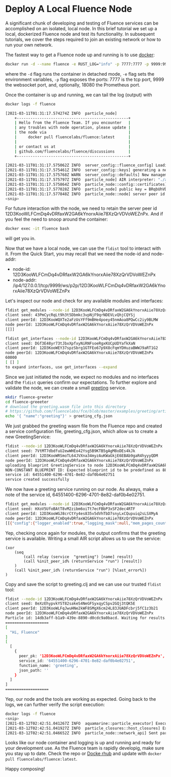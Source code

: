 # Deploy A Local Fluence Node

A significant chunk of developing and testing of Fluence services can be accomplished on an isolated, local node. In this brief tutorial we set up a local, dockerized Fluence node and test its functionality. In subsequent tutorials, we cover the steps required to join an existing network or how to run your own network.

The fastest way to get a Fluence node up and running is to use [docker](https://docs.docker.com/get-docker/):

```bash
docker run -d --name fluence -e RUST_LOG="info" -p 7777:7777 -p 9999:9999 -p 18080 fluencelabs/fluence
```

where the `-d` flag runs the container in detached mode, `-e` flag sets the environment variables, `-p` flag exposes the ports: 7777 is the tcp port, 9999 the websocket port, and, optionally, 18080 the Prometheus port.

Once the container is up and running, we can tail the log \(output\) with

```bash
docker logs -f fluence

[2021-03-11T01:31:17.574274Z INFO  particle_node]
    +-------------------------------------------------+
    | Hello from the Fluence Team. If you encounter   |
    | any troubles with node operation, please update |
    | the node via                                    |
    |     docker pull fluencelabs/fluence:latest      |
    |                                                 |
    | or contact us at                                |
    | github.com/fluencelabs/fluence/discussions      |
    +-------------------------------------------------+

[2021-03-11T01:31:17.575062Z INFO  server_config::fluence_config] Loading config from "/.fluence/Config.toml"
[2021-03-11T01:31:17.575461Z INFO  server_config::keys] generating a new key pair
[2021-03-11T01:31:17.575768Z WARN  server_config::defaults] New management key generated. private in base64 = VE0jt68kqa2B/SMOd3VuuPd14O2WTmj6Dl//r6VM+Wc=; peer_id = 12D3KooWNGuGgQVUA6aJMGMGqkBCFmLZqMwmp6pzmv1WLYdi7gxN
[2021-03-11T01:31:17.575797Z INFO  particle_node] AIR interpreter: "./aquamarine_0.7.3.wasm"
[2021-03-11T01:31:17.575864Z INFO  particle_node::config::certificates] storing new certificate for the key pair
[2021-03-11T01:31:17.577028Z INFO  particle_node] public key = BRqbUhVD2XQ6YcWqXW1D21n7gPg15STWTG8C7pMLfqg2
[2021-03-11T01:31:17.577848Z INFO  particle_node::node] server peer id = 12D3KooWLFCmDq4vDRfaxW2GA6kYnorxAiie78XzQrVDVoWEZnPx
<snip>
```

For future interaction with the node, we need to retain the server peer id 12D3KooWLFCmDq4vDRfaxW2GA6kYnorxAiie78XzQrVDVoWEZnPx. And if you feel the need to snoop around the container:

```bash
docker exec -it fluence bash
```

will get you in.

Now that we have a local node, we can use the `fldist` tool to interact with it. From the Quick Start, you may recall that we need the node-id and node-addr:

* node-id: 12D3KooWLFCmDq4vDRfaxW2GA6kYnorxAiie78XzQrVDVoWEZnPx
* node-addr: /ip4/127.0.0.1/tcp/9999/ws/p2p/12D3KooWLFCmDq4vDRfaxW2GA6kYnorxAiie78XzQrVDVoWEZnPx

Let's inspect our node and check for any available modules and interfaces:

```bash
fldist get_modules --node-id 12D3KooWLFCmDq4vDRfaxW2GA6kYnorxAiie78XzQrVDVoWEZnPx  --node-addr /ip4/127.0.0.1/tcp/9999/ws/p2p/12D3KooWLFCmDq4vDRfaxW2GA6kYnorxAiie78XzQrVDVoWEZnPx
client seed: 43PmCycRqLt9h3t5Dbmkc3vpNjF9qrNDEVLvQhjCQYSj
client peerId: 12D3KooWQXTe2aFzUsYFf9mBHe4poey45nmAoa8PQwCc2iy9BLMW
node peerId: 12D3KooWLFCmDq4vDRfaxW2GA6kYnorxAiie78XzQrVDVoWEZnPx
[[]]

fldist get_interfaces --node-id 12D3KooWLFCmDq4vDRfaxW2GA6kYnorxAiie78XzQrVDVoWEZnPx  --node-addr /ip4/127.0.0.1/tcp/9999/ws/p2p/12D3KooWLFCmDq4vDRfaxW2GA6kYnorxAiie78XzQrVDVoWEZnPx
client seed: DGf3E48yr73tJbxXpfxyNiRNFsoeRgxKUCpUDYafkXaN
client peerId: 12D3KooWEY37spzSbrg1GTFEo67p9X8cFqmYDHuzaBWWJ9aRT1G2
node peerId: 12D3KooWLFCmDq4vDRfaxW2GA6kYnorxAiie78XzQrVDVoWEZnPx
60000
[ [] ]
to expand interfaces, use get_interfaces --expand
```

Since we just initiated the node, we expect no modules and no interfaces and the `fldist` queries confirm our expectations. To further explore and validate the node, we can create a small [greeting](https://github.com/fluencelabs/fce/tree/master/examples/greeting) service.

```bash
mkdir fluence-greeter
cd fluence-greeeter
# download the greeting.wasm file into this directory
# https://github.com/fluencelabs/fce/blob/master/examples/greeting/artifacts/greeting.wasm -- Download button to the right
echo '{ "name":"greeting"}' > greeting_cfg.json
```

We just grabbed the greeting wasm file from the Fluence repo and created a service configuration file, greeting\_cfg.json, which allow us to create a new GreetingService:

```bash
fldist --node-id 12D3KooWLFCmDq4vDRfaxW2GA6kYnorxAiie78XzQrVDVoWEZnPx  --node-addr /ip4/127.0.0.1/tcp/9999/ws/p2p/12D3KooWLFCmDq4vDRfaxW2GA6kYnorxAiie78XzQrVDVoWEZnPx new_service --ms  /Users/bebo/localdev/fce/examples/greeting/artifacts/greeting.wasm:greeting_cfg.json -n GreetingService
client seed: 7VtMT7dbdfuU2ewWHEo42Ysg5B9KTB5gAgM8oDEs4kJk
client peerId: 12D3KooWRSmoTL64JVXna34myzAuKWaGkjE6EBAb9gaR4hyyyQDM
node peerId: 12D3KooWLFCmDq4vDRfaxW2GA6kYnorxAiie78XzQrVDVoWEZnPx
uploading blueprint GreetingService to node 12D3KooWLFCmDq4vDRfaxW2GA6kYnorxAiie78XzQrVDVoWEZnPx via client 12D3KooWRSmoTL64JVXna34myzAuKWaGkjE6EBAb9gaR4hyyyQDM
NON-CONSTANT BLUEPRINT ID: Expected blueprint id to be predefined as 88b9b328-7c2b-44fe-8f2c-01b52db12fd9, but it was generated by node as 94d02dfe696549a98e23c5de8713e7c6d6f91694e823790a2f6dcfcc93843be3
service id: 64551400-6296-4701-8e82-daf0b4e02751
service created successfully
```

We now have a greeting service running on our node. As always, make a note of the service id, 64551400-6296-4701-8e82-daf0b4e02751.

```bash
fldist get_modules --node-id 12D3KooWLFCmDq4vDRfaxW2GA6kYnorxAiie78XzQrVDVoWEZnPx  --node-addr /ip4/127.0.0.1/tcp/9999/ws/p2p/12D3KooWLFCmDq4vDRfaxW2GA6kYnorxAiie78XzQrVDVoWEZnPx
client seed: HXoV5UfoBAtT8vM2zibm6oiTt7ecFBbP3xSF2dec4RTF
client peerId: 12D3KooWGJ8crCtYy4es835v5dVhTbD7snyLxCQupuiq2sLSXMyA
node peerId: 12D3KooWLFCmDq4vDRfaxW2GA6kYnorxAiie78XzQrVDVoWEZnPx
[[{"config":{"logger_enabled":true,"logging_mask":null,"mem_pages_count":100,"mounted_binaries":null,"wasi":{"envs":null,"mapped_dirs":null,"preopened_files":[]}},"hash":"80a992ec969576289c61c4a911ba149083272166ffec2949d9d4a066532eec1d","name":"greeting"}]]
```

Yep, checking once again for modules, the output confirms that the greeting service is available. Writing a small AIR script allows us to use the service:

```text
(xor
    (seq
        (call relay (service  "greeting") [name] result)
        (call %init_peer_id% (returnService "run") [result])
    )
    (call %init_peer_id% (returnService "run") [%last_error%])
)
```

Copy and save the script to greeting.clj and we can use our trusted `fldist` tool:

```bash
fldist --node-id 12D3KooWLFCmDq4vDRfaxW2GA6kYnorxAiie78XzQrVDVoWEZnPx  --node-addr /ip4/127.0.0.1/tcp/9999/ws/p2p/12D3KooWLFCmDq4vDRfaxW2GA6kYnorxAiie78XzQrVDVoWEZnPx run_air -p greeting.clj -d '{"service": "64551400-6296-4701-8e82-daf0b4e02751", "name":"Fluence"}'
client seed: 8eXzEhypvkYST82sakeS4NeGFSyxqyCSpv2GQj3tQK5E
client peerId: 12D3KooWLFqJwuHNe2kWF8SMgX6cm24L83JUADFcbrj5fC1z3b21
node peerId: 12D3KooWLFCmDq4vDRfaxW2GA6kYnorxAiie78XzQrVDVoWEZnPx
Particle id: 14db3aff-b1a9-439e-8890-d0cdc9a0bacd. Waiting for results... Press Ctrl+C to stop the script.
===================
[
  "Hi, Fluence"
]
[
  [
    {
      peer_pk: '12D3KooWLFCmDq4vDRfaxW2GA6kYnorxAiie78XzQrVDVoWEZnPx',
      service_id: '64551400-6296-4701-8e82-daf0b4e02751',
      function_name: 'greeting',
      json_path: ''
    }
  ]
]
===================
```

Yep, our node and the tools are working as expected. Going back to the logs, we can further verify the script execution:

```bash
docker logs -f fluence
<snip>
[2021-03-12T02:42:51.041267Z INFO  aquamarine::particle_executor] Executing particle 14db3aff-b1a9-439e-8890-d0cdc9a0bacd
[2021-03-12T02:42:51.041927Z INFO  particle_closures::host_closures] Executed host call "64551400-6296-4701-8e82-daf0b4e02751" "greeting" (96us 700ns)
[2021-03-12T02:42:51.046652Z INFO  particle_node::network_api] Sent particle 14db3aff-b1a9-439e-8890-d0cdc9a0bacd to 12D3KooWLFqJwuHNe2kWF8SMgX6cm24L83JUADFcbrj5fC1z3b21 @ [/ip4/172.17.0.1/tcp/61636/ws]
```

Looks like our node container and logging is up and running and ready for your development use. As the Fluence team is rapidly developig, make sure you stay up to date. Check the repo or [Docke rhub](https://hub.docker.com/r/fluencelabs/fluence) and update with `docker pull fluencelabs/fluence:latest`.

Happy composing!

